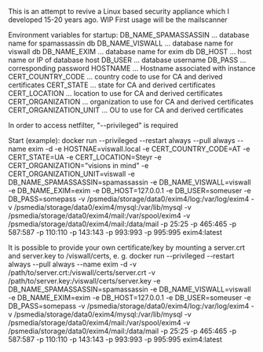 This is an attempt to revive a Linux based security appliance which I developed 15-20 years ago. WIP
First usage will be the mailscanner

Environment variables for startup:
  DB_NAME_SPAMASSASSIN   ... database name for spamassassin db
  DB_NAME_VISWALL        ... database name for viswall db
  DB_NAME_EXIM           ... database name for exim db 
  DB_HOST                ... host name or IP of database host
  DB_USER                ... database username
  DB_PASS                ... corresponding password
  HOSTNAME               ... Hostname associated with instance
  CERT_COUNTRY_CODE      ... country code to use for CA and derived certificates
  CERT_STATE             ... state for CA and derived certificates
  CERT_LOCATION          ... location to use for CA and derived certificates
  CERT_ORGANIZATION      ... organization to use for CA and derived certificates
  CERT_ORGANIZATION_UNIT ... OU to use for CA and derived certificates

In order to access netfilter, "--privileged" is required

Start (example):
  docker run --privileged --restart always --pull always --name exim -d -e HOSTNAE=viswall.local -e CERT_COUNTRY_CODE=AT -e CERT_STATE=UA -e CERT_LOCATION=Steyr -e CERT_ORGANIZATION="visions in mind" -e CERT_ORGANIZATION_UNIT=viswall -e DB_NAME_SPAMASSASSIN=spamassassin -e DB_NAME_VISWALL=viswall -e DB_NAME_EXIM=exim -e DB_HOST=127.0.0.1 -e DB_USER=someuser -e DB_PASS=somepass -v /psmedia/storage/data0/exim4/log:/var/log/exim4 -v /psmedia/storage/data0/exim4/mysql:/var/lib/mysql -v /psmedia/storage/data0/exim4/mail:/var/spool/exim4 -v /psmedia/storage/data0/exim4/mail:/data/mail -p 25:25 -p 465:465 -p 587:587 -p 110:110 -p 143:143 -p 993:993 -p 995:995 exim4:latest

It is possible to provide your own certificate/key by mounting a server.crt and server.key to /viswall/certs, e. g.
  docker run --privileged --restart always --pull always --name exim -d -v /path/to/server.crt:/viswall/certs/server.crt -v /path/to/server.key:/viswall/certs/server.key -e DB_NAME_SPAMASSASSIN=spamassassin -e DB_NAME_VISWALL=viswall -e DB_NAME_EXIM=exim -e DB_HOST=127.0.0.1 -e DB_USER=someuser -e DB_PASS=somepass -v /psmedia/storage/data0/exim4/log:/var/log/exim4 -v /psmedia/storage/data0/exim4/mysql:/var/lib/mysql -v /psmedia/storage/data0/exim4/mail:/var/spool/exim4 -v /psmedia/storage/data0/exim4/mail:/data/mail -p 25:25 -p 465:465 -p 587:587 -p 110:110 -p 143:143 -p 993:993 -p 995:995 exim4:latest

